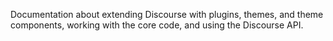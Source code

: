 Documentation about extending Discourse with plugins, themes, and theme components, working with the core code, and using the Discourse API.